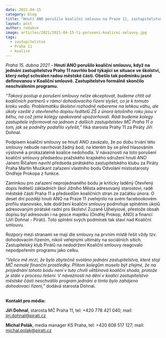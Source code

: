 ```yaml
---
date: 2021-04-15
category: blog
title: "Hnutí ANO porušilo koaliční smlouvu na Praze 11, zastupitelstvo skončilo neschválením programu1"
layout: post
author: redakce
image: articles/2021/2021-04-15-tz-poruseni-koalicni-smlouvy.jpg
tags: 
  - zastupitelstvo
  - Praha 11
  - koalice
---
```


*Praha 15. dubna 2021* – **Hnutí ANO porušilo koaliční smlouvu, když na jednání zastupitelstva Prahy 11 navrhlo bod týkající se situace ve školství, který nebyl schválen radou městské části. Obešlo tak podmínku jasně definovanou v Koaliční smlouvě. Zastupitelstvo formálně skončilo neschválením programu.**

*“Takový postup a porušení smlouvy nelze akceptovat, budeme chtít od koaličních partnerů v rámci dohodovacího řízení slyšet, co je k tomuto kroku vedlo. Problematiku školství rozhodně nebereme na lehkou váhu, ale úkoly vzešlé z otevřeného dopisu ředitelů ZŠ z února letošního roku jsou v běhu, na což jsme kolegy opakovaně upozorňovali. Rádi budeme kolegy zastupitele informovat na jednom z dalších zastupitelstev MČ Praha 11 o tom, jak se podněty podařilo vyřešit,”* říká starosta Prahy 11 za Piráty Jiří Dohnal.

Podpisem koaliční smlouvy se hnutí ANO zavázalo, že po dobu trvání této smlouvy nebude navrhovat žádný bod, na kterém by se před hlasováním výslovně a prokazatelně koalice nedohodla. V návaznosti na toto porušení koaliční smlouvy předsedou pražského krajského sdružení hnutí ANO Janem Říčařem navrhl předseda pirátského zastupitelského klubu za Piráty Praha Martin Muzikant zařazení vlastního bodu Odvolání místostarosty Ondřeje Prokopa z funkce.

Záminkou pro zařazení neprojednaného bodu je kriticky laděný Otevřený dopis ředitelů základních škol Jižního Města adresovaný starostovi, radě městské části Praha 11 a předsedům koaličních stran ze začátku února. O deset dní později hnutí ANO na Praze 11 zveřejnilo na svém facebookovém profilu stanovisko, kde dodržení koaliční smlouvy podmiňuje splněním úkolů adresovaným pirátské radní pro školství Zuzaně Ujhelyiové, přestože obsah dopisu byl adresován i na gesce majetku (Ondřej Prokop, ANO) a financí (Jiří Dohnal - Piráti). Toto splnění svých podmínek tak staví nad Koaliční smlouvu.

Rozpory mezi stranami se mají dle smlouvy na prvním místě řešit vždy tzv. dohodovacím řízením, nikoli veřejnými ultimáty na sociálních sítích. Zastupitelský klub Pirátů na nedodržení Koaliční smlouvy reagovalo nepodpořením programu jako celku.

*“Velice mě mrzí, že bylo zbytečně svoláno jednání zastupitelstva, které stojí MČ nemalé finanční prostředky. Přitom kolegům muselo být zřejmé, že na projednání tohoto bodu není v tuto chvíli většinová koaliční shoda, protože je stále v procesu řešení. V návaznosti na dění v koalici zastupitelstvo městské části neschválilo program jednání a tímto bylo zahájeno dohodovací řízení,”* dodává starosta Dohnal. 
<br>
<br>

**Kontakt pro média:**

**Jiří Dohnal**, starosta MČ Praha 11, tel: +420 778 421 040; mail: jiri.dohnal@pirati.cz

**Michal Polák**, media manager KS Praha, tel: +420 608 517 127; mail: michal.polak@pirati.cz
